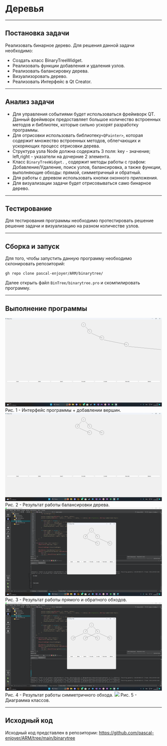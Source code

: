 # Деревья
---
## Постановка задачи
Реализовать бинарное дерево.
Для решения данной задачи необходимо:
- Создать класс BinaryTreeWidget.
- Реализовать функции добавления и удаления узлов.
- Реализовать балансировку дерева.
- Визуализоровать дерево.
- Реализовать Интерфейс в Qt Creator.
---
## Анализ задачи
- Для управления событиями будет использоваться фреймворк QT. Данный фреймворк предоставляет большое количество встроенных методов и библиотек, которые сильно ускорят разработку программы.
- Для отрисовки использовать библиотеку```<QPainter>```, которая содержит множество встроенных методов, облегчающих и ускоряющих процесс отрисовки дерева.
- Структура узла Node должна содержать 3 поля: key - значение; left,right - указатели на дочерние 2 элемента.
- Класс ```BinaryTreeWidget.``` , содержит методы работы с графом: Добавление/Удаление, поиск узлов, балансировка, а также функции, выполняющие обходы: прямой, симметричный и обратный.
- Для работы с деревом использовать кнопки оконного приложения.
- Для визуализации задачи будет отрисовываться само бинарное дерево.
 
___
## Тестирование
Для тестирования программы необходимо протестировать решение решение задачи и визуализацию на разном количестве узлов.


___
## Сборка и запуск
Для того, чтобы запустить данную программу необходимо склонировать репозиторий:
```
gh repo clone pascal-enjoyer/ARM/binarytree/
```
Далее открыть файл ```BinTree/binarytree.pro``` и скомпилировать программу.
___
## Выполнение программы

<img src="./img/Tree2.png">
Рис. 1 - Интерфейс программы + добавлении вершин.
<img src="./img/Tree3.png">
Рис. 2 - Результат работы балансировки дерева.
<img src="./img/Tree4.png">
Рис. 3 - Результат работы прямого и обратного обходов.
<img src="./img/Tree5.png">
Рис. 4 - Результат работы симметричного обхода.
<img src="./img/Tree1.png">
Рис. 5 - Диаграмма классов.


___
## Исходный код

Исходный код представлен в репозитории: https://github.com/pascal-enjoyer/ARM/tree/main/binarytree